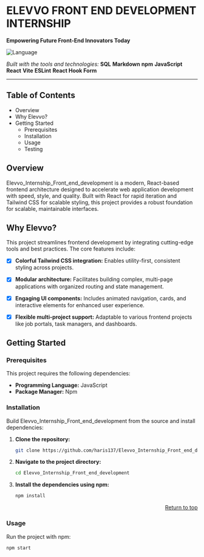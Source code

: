 # ELEVVO FRONT END DEVELOPMENT INTERNSHIP

**Empowering Future Front-End Innovators Today**

![Language](https://img.shields.io/badge/javascript-70.5%25-yellow) 

*Built with the tools and technologies:*
**SQL** **Markdown** **npm** **JavaScript** **React** **Vite** **ESLint** **React Hook Form**

---

## Table of Contents

- Overview
- Why Elevvo?
- Getting Started
  - Prerequisites
  - Installation
  - Usage
  - Testing

## Overview

Elevvo_Internship_Front_end_development is a modern, React-based frontend architecture designed to accelerate web application development with speed, style, and quality. Built with React for rapid iteration and Tailwind CSS for scalable styling, this project provides a robust foundation for scalable, maintainable interfaces.


## Why Elevvo?

This project streamlines frontend development by integrating cutting-edge tools and best practices. The core features include:

-   [x] **Colorful Tailwind CSS integration:** Enables utility-first, consistent styling across projects.
-   [x] **Modular architecture:** Facilitates building complex, multi-page applications with organized routing and state management.
-   [x] **Engaging UI components:** Includes animated navigation, cards, and interactive elements for enhanced user experience.
-   [x] **Flexible multi-project support:** Adaptable to various frontend projects like job portals, task managers, and dashboards.


## Getting Started

### Prerequisites

This project requires the following dependencies:

-   **Programming Language:** JavaScript
-   **Package Manager:** Npm


### Installation

Build Elevvo_Internship_Front_end_development from the source and install dependencies:

1.  **Clone the repository:**

    ```bash
    git clone https://github.com/haris137/Elevvo_Internship_Front_end_development
    ```

2.  **Navigate to the project directory:**

    ```bash
    cd Elevvo_Internship_Front_end_development
    ```

3.  **Install the dependencies using npm:**

    ```bash
    npm install
    ```

<p align="right"><a href="#elevvo_internship_front_end_development">Return to top</a></p>

### Usage

Run the project with npm:

```bash
npm start
